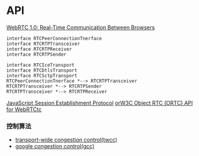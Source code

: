 # API
[WebRTC 1.0: Real-Time Communication Between Browsers](https://www.w3.org/TR/webrtc/)
```plantuml
interface RTCPeerConnectionTnerface
interface RTCRTPTransceiver
interface RTCRTPReceiver
interface RTCRTPSender

interface RTCIceTransport
interface RTCDtlsTransport
interface RTCSctpTransport
RTCPeerConnectionTnerface *--> RTCRTPTransceiver
RTCRTPTransceiver *--> RTCRTPSender
RTCRTPTransceiver *--> RTCRTPReceiver
```
[JavaScript Session Establishment Protocol](https://rtcweb-wg.github.io/jsep/#rfc.section.1)
[orW3C
Object RTC (ORTC) API for WebRTCtc](https://draft.ortc.org/)
### 控制算法
- [transport-wide congestion control(twcc)](https://tools.ietf.org/pdf/draft-holmer-rmcat-transport-wide-cc-extensions-01.pdf)
- [google congestion control(gcc)](https://tools.ietf.org/html/draft-ietf-rmcat-gcc-02)
